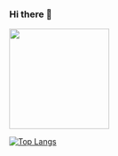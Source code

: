 ### Hi there 👋

<div>
<img height="180em" src="https://github-readme-stats.vercel.app/api?username=cedricfranke28&show_icons=true&theme=radical&hide_border=true&&count_private=true&include_all_commits=true" />

[![Top Langs](https://github-readme-stats.vercel.app/api/top-langs/?username=cedricfranke28&theme=radical&layout=compact)](https://github.com/anuraghazra/github-readme-stats)
  
</div>
